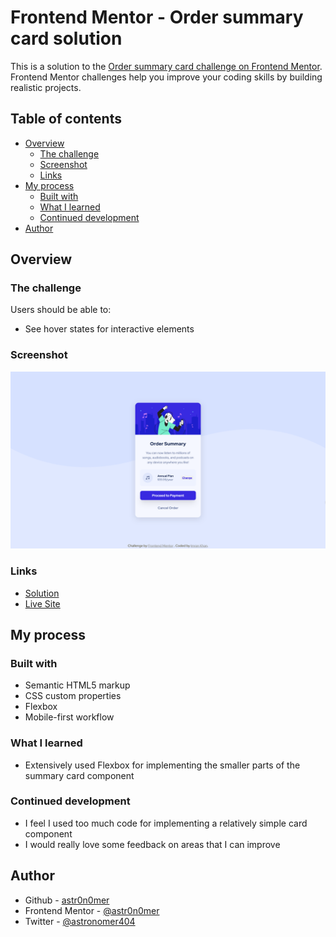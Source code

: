 # Frontend Mentor - Order summary card solution

This is a solution to the [Order summary card challenge on Frontend Mentor](https://www.frontendmentor.io/challenges/order-summary-component-QlPmajDUj). Frontend Mentor challenges help you improve your coding skills by building realistic projects.

## Table of contents

- [Overview](#overview)
  - [The challenge](#the-challenge)
  - [Screenshot](#screenshot)
  - [Links](#links)
- [My process](#my-process)
  - [Built with](#built-with)
  - [What I learned](#what-i-learned)
  - [Continued development](#continued-development)
- [Author](#author)

## Overview

### The challenge

Users should be able to:

- See hover states for interactive elements

### Screenshot

![](./screenshot.png)

### Links

- [Solution](./)
- [Live Site](https://astr0n0mer.github.io/challenges-frontendmentor.io/order-summary-component/index.html)

## My process

### Built with

- Semantic HTML5 markup
- CSS custom properties
- Flexbox
- Mobile-first workflow

### What I learned

- Extensively used Flexbox for implementing the smaller parts of the summary card component

### Continued development

- I feel I used too much code for implementing a relatively simple card component
- I would really love some feedback on areas that I can improve

## Author

- Github - [astr0n0mer](https://www.github.com/astr0n0mer)
- Frontend Mentor - [@astr0n0mer](https://www.frontendmentor.io/profile/astr0n0mer)
- Twitter - [@astronomer404](https://www.twitter.com/astronomer404)
